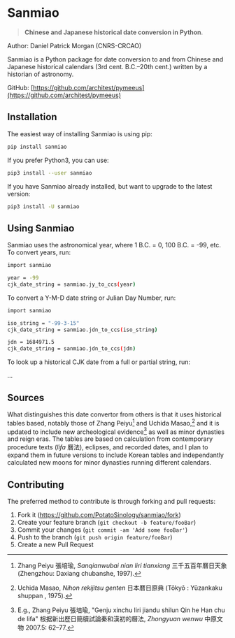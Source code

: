 # Sanmiao
> **Chinese and Japanese historical date conversion in Python**.

Author: Daniel Patrick Morgan (CNRS-CRCAO)

Sanmiao is a Python package for date conversion to and from Chinese and Japanese historical calendars (3rd cent. B.C.–20th cent.) written by a historian of astronomy. 

GitHub: [https://github.com/architest/pymeeus](https://github.com/architest/pymeeus)

## Installation

The easiest way of installing Sanmiao is using pip:

```sh
pip install sanmiao
```

If you prefer Python3, you can use:

```sh
pip3 install --user sanmiao
```

If you have Sanmiao already installed, but want to upgrade to the latest version:

```sh
pip3 install -U sanmiao
```

## Using Sanmiao

Sanmiao uses the astronomical year, where 1 B.C. = 0, 100 B.C. = -99, etc. To convert years, run:

```sh
import sanmiao

year = -99
cjk_date_string = sanmiao.jy_to_ccs(year)
```

To convert a Y-M-D date string or Julian Day Number, run:

```sh
import sanmiao

iso_string = "-99-3-15"
cjk_date_string = sanmiao.jdn_to_ccs(iso_string)

jdn = 1684971.5
cjk_date_string = sanmiao.jdn_to_ccs(jdn)
```

To look up a historical CJK date from a full or partial string, run:

...
## Sources
What distinguishes this date convertor from others is that it uses historical tables based, notably those of Zhang Peiyu[^1] and Uchida Masao,[^2] and it is updated to include new archeological evidence[^3] as well as minor dynasties and reign eras. The tables are based on calculation from contemporary procedure texts (_lifa_ 曆法), eclipses, and recorded dates, and I plan to expand them in future versions to include Korean tables and independantly calculated new moons for minor dynasties running different calendars.

[^1]: Zhang Peiyu 張培瑜, _Sanqianwubai nian liri tianxiang_ 三千五百年曆日天象 (Zhengzhou: Daxiang chubanshe, 1997).
[^2]: Uchida Masao, _Nihon rekijitsu genten_ 日本暦日原典 (Tōkyō : Yūzankaku shuppan , 1975).
[^3]: E.g., Zhang Peiyu 張培瑜, "Genju xinchu liri jiandu shilun Qin he Han chu de lifa" 根据新出歷日簡牘試論秦和漢初的曆法, _Zhongyuan wenwu_ 中原文物 2007.5: 62–77.

## Contributing

The preferred method to contribute is through forking and pull requests:

1. Fork it (<https://github.com/PotatoSinology/sanmiao/fork>)
2. Create your feature branch (`git checkout -b feature/fooBar`)
3. Commit your changes (`git commit -am 'Add some fooBar'`)
4. Push to the branch (`git push origin feature/fooBar`)
5. Create a new Pull Request